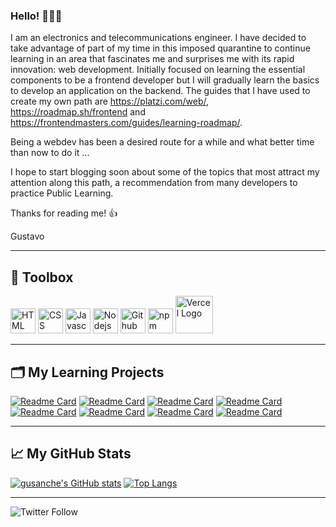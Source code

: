 ### Hello! 👋👋👋

<!--
**gustavosanchezgalarza/gustavosanchezgalarza** is a ✨ _special_ ✨ repository because its `README.md` (this file) appears on your GitHub profile.

Here are some ideas to get you started:

- 🔭 I’m currently working on ...
- 🌱 I’m currently learning ...
- 👯 I’m looking to collaborate on ...
- 🤔 I’m looking for help with ...
- 💬 Ask me about ...
- 📫 How to reach me: ...
- 😄 Pronouns: ...
- ⚡ Fun fact: ...
-->
I am an electronics and telecommunications engineer. I have decided to take advantage of part of my time in this imposed quarantine to continue learning in an area that fascinates me and surprises me with its rapid innovation: web development.
Initially focused on learning the essential components to be a frontend developer but I will gradually learn the basics to develop an application on the backend. The guides that I have used to create my own path are https://platzi.com/web/, https://roadmap.sh/frontend and https://frontendmasters.com/guides/learning-roadmap/.

Being a webdev has been a desired route for a while and what better time than now to do it ...

I hope to start blogging soon about some of the topics that most attract my attention along this path, a recommendation from many developers to practice Public Learning.

Thanks for reading me! 👍

Gustavo

---
## 🧰 Toolbox

<img src="https://cdn.worldvectorlogo.com/logos/html5.svg" alt="HTML Logo" width="40" height="40"/>  <img src="https://cdn.worldvectorlogo.com/logos/css3.svg" alt="CSS Logo" width="40" height="40"/>  <img src="https://cdn.worldvectorlogo.com/logos/logo-javascript.svg" alt="Javascript Logo" width="40" height="40"/>  <img src="https://cdn.worldvectorlogo.com/logos/nodejs-icon.svg" alt="Nodejs Logo" width="40" height="40"/>  <img src="https://cdn.worldvectorlogo.com/logos/github-icon.svg" alt="Github Logo" width="40" height="40"/>  <img src="https://cdn.worldvectorlogo.com/logos/npm-square-red-1.svg" alt="npm Logo" width="40" height="40"/>  <img src="https://cdn.worldvectorlogo.com/logos/vercel.svg" alt="Vercel Logo" width="60" height="60"/>

---
## 🗂 My Learning Projects

[![Readme Card](https://github-readme-stats.vercel.app/api/pin/?username=gustavosanchezgalarza&show_owner=true&repo=can-store)](https://github.com/gustavosanchezgalarza/can-store)
[![Readme Card](https://github-readme-stats.vercel.app/api/pin/?username=gustavosanchezgalarza&show_owner=true&repo=simple-calculator)](https://github.com/gustavosanchezgalarza/simple-calculator)
[![Readme Card](https://github-readme-stats.vercel.app/api/pin/?username=gustavosanchezgalarza&show_owner=true&repo=frontend-mentor-huddle-landing-page-single-intro-section)](https://github.com/gustavosanchezgalarza/frontend-mentor-huddle-landing-page-single-intro-section)
[![Readme Card](https://github-readme-stats.vercel.app/api/pin/?username=gustavosanchezgalarza&show_owner=true&repo=frontend-mentor-single-price-grid-component)](frontend-mentor-single-price-grid-component)
[![Readme Card](https://github-readme-stats.vercel.app/api/pin/?username=gustavosanchezgalarza&show_owner=true&repo=frontend-mentor-chat-app-css-illustration)](https://github.com/gustavosanchezgalarza/frontend-mentor-chat-app-css-illustration)
[![Readme Card](https://github-readme-stats.vercel.app/api/pin/?username=gustavosanchezgalarza&show_owner=true&repo=frontend-mentor-social-proof-section)](https://github.com/gustavosanchezgalarza/frontend-mentor-social-proof-section)
[![Readme Card](https://github-readme-stats.vercel.app/api/pin/?username=gustavosanchezgalarza&show_owner=true&repo=frontend-mentor-testimonials-grid-section)](https://github.com/gustavosanchezgalarza/frontend-mentor-testimonials-grid-section)
[![Readme Card](https://github-readme-stats.vercel.app/api/pin/?username=gustavosanchezgalarza&show_owner=true&repo=frontend-mentor-profile-card-component)](https://github.com/gustavosanchezgalarza/frontend-mentor-profile-card-component)

---
## &#x1f4c8; My GitHub Stats

[![gusanche's GitHub stats](https://github-readme-stats.vercel.app/api?username=gustavosanchezgalarza&theme=tokyonight&show_icons=true&count_private=true&bg_color=142850)](https://github.com/anuraghazra/github-readme-stats)
[![Top Langs](https://github-readme-stats.vercel.app/api/top-langs/?username=gustavosanchezgalarza&theme=chartreuse-dark&show_icons=true&bg_color=142850)](https://github.com/anuraghazra/github-readme-stats)

---
![Twitter Follow](https://img.shields.io/twitter/follow/gusanchedev?style=social)
